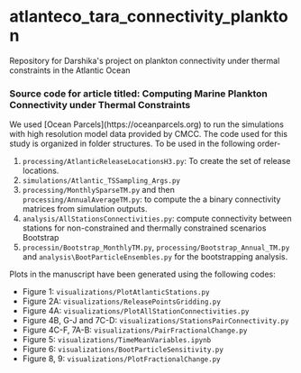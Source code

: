 # atlanteco_tara_connectivity_plankton
Repository for Darshika's project on plankton connectivity under thermal constraints in the Atlantic Ocean

<h3>Source code for article titled: Computing Marine Plankton Connectivity under Thermal Constraints
</h3>
<p>
We used [Ocean Parcels](https://oceanparcels.org) to run the simulations with high resolution model data provided by CMCC. The code used for this study is organized in folder structures. To be used in the following order-

1. ```processing/AtlanticReleaseLocationsH3.py```: To create the set of release locations. 
2. ```simulations/Atlantic_TSSampling_Args.py```
3. ```processing/MonthlySparseTM.py``` and then ```processing/AnnualAverageTM.py```: to compute the a binary connectivity matrices from simulation outputs. 
4. ```analysis/AllStationsConnectivities.py```: compute connectivity between stations for non-constrained and thermally constrained scenarios
 Bootstrap
5. ```processin/Bootstrap_MonthlyTM.py```, ```processing/Bootstrap_Annual_TM.py``` and ```analysis\BootParticleEnsembles.py``` for the bootstrapping analysis.    

Plots in the manuscript have been generated using the following codes:
- Figure 1: ```visualizations/PlotAtlanticStations.py```
- Figure 2A: ```visualizations/ReleasePointsGridding.py```
- Figure 4A: ```visualizations/PlotAllStationConnectivities.py```
- Figure 4B, G-J and 7C-D: ```visualizations/StationsPairConnectivity.py```
- Figure 4C-F, 7A-B: ```visualizations/PairFractionalChange.py```
- Figure 5: ```visualizations/TimeMeanVariables.ipynb```
- Figure 6: ```visualizations/BootParticleSensitivity.py```
- Figure 8, 9: ```visualizations/PlotFractionalChange.py```
